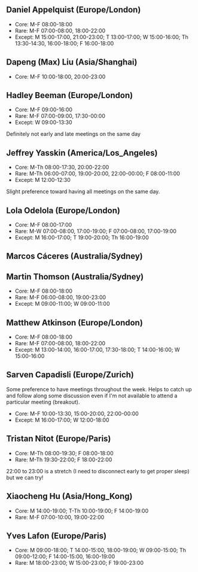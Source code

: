 ## Daniel Appelquist (Europe/London)
* Core: M-F 08:00-18:00
* Rare: M-F 07:00-08:00, 18:00-22:00
* Except: M 15:00-17:00, 21:00-23:00; T 13:00-17:00; W 15:00-16:00; Th 13:30-14:30, 16:00-18:00; F 16:00-18:00

## Dapeng (Max) Liu (Asia/Shanghai)
* Core: M-F 10:00-18:00, 20:00-23:00

## Hadley Beeman (Europe/London)

* Core: M-F 09:00-16:00
* Rare: M-F 07:00-09:00, 17:30-00:00
* Except: W 09:00-13:30

Definitely not early and late meetings on the same day

## Jeffrey Yasskin (America/Los_Angeles)

* Core: M-Th 08:00-17:30, 20:00-22:00
* Rare: M-Th 06:00-07:00, 19:00-20:00, 22:00-00:00; F 08:00-11:00
* Except: M 12:00-12:30

Slight preference toward having all meetings on the same day.

## Lola Odelola (Europe/London)
* Core: M-F 08:00-17:00
* Rare: M-W 07:00-08:00, 17:00-19:00; F 07:00-08:00, 17:00-19:00
* Except: M 16:00-17:00; T 19:00-20:00; Th 16:00-19:00

## Marcos Cáceres (Australia/Sydney)

## Martin Thomson (Australia/Sydney)
* Core: M-F 08:00-18:00
* Rare: M-F 06:00-08:00, 19:00-23:00
* Except: M 09:00-11:00; W 09:00-11:00

## Matthew Atkinson (Europe/London)

* Core: M-F 08:00-18:00
* Rare: M-F 07:00-08:00, 18:00-22:00
* Except: M 13:00-14:00, 16:00-17:00, 17:30-18:00; T 14:00-16:00; W 15:00-16:00

## Sarven Capadisli (Europe/Zurich)

Some preference to have meetings throughout the week. Helps to catch up and follow along some discussion even if I'm not available to attend a particular meeting (breakout).

* Core: M-F 10:00-13:30, 15:00-20:00, 22:00-00:00
* Except: M 16:00-17:00; W 12:00-18:00

## Tristan Nitot (Europe/Paris)

* Core: M-Th 08:00-19:30; F 08:00-18:00
* Rare: M-Th 19:30-22:00; F 18:00-22:00

22:00 to 23:00 is a stretch (I need to disconnect early to get proper sleep) but we can try!

## Xiaocheng Hu (Asia/Hong_Kong)

* Core: M 14:00-19:00; T-Th 10:00-19:00; F 14:00-19:00
* Rare: M-F 07:00-10:00, 19:00-22:00

## Yves Lafon (Europe/Paris)

* Core: M 09:00-18:00; T 14:00-15:00, 18:00-19:00; W 09:00-15:00; Th 09:00-12:00; F 14:00-15:00, 16:00-19:00
* Rare: M 18:00-23:00; W 15:00-23:00; F 19:00-23:00

